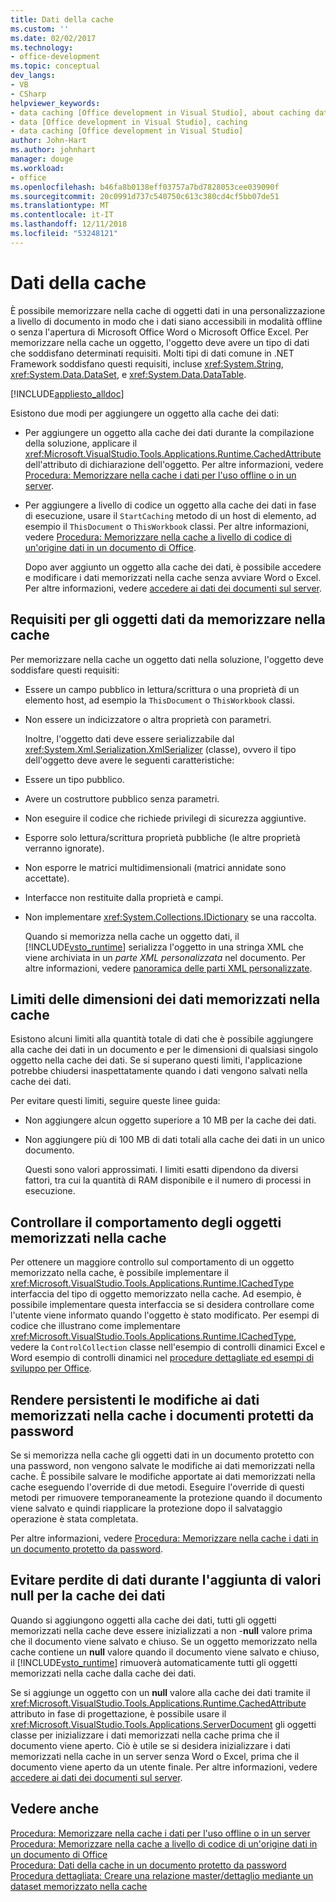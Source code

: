 ```yaml
---
title: Dati della cache
ms.custom: ''
ms.date: 02/02/2017
ms.technology:
- office-development
ms.topic: conceptual
dev_langs:
- VB
- CSharp
helpviewer_keywords:
- data caching [Office development in Visual Studio], about caching data
- data [Office development in Visual Studio], caching
- data caching [Office development in Visual Studio]
author: John-Hart
ms.author: johnhart
manager: douge
ms.workload:
- office
ms.openlocfilehash: b46fa8b0138eff03757a7bd7828053cee039090f
ms.sourcegitcommit: 20c0991d737c540750c613c380cd4cf5bb07de51
ms.translationtype: MT
ms.contentlocale: it-IT
ms.lasthandoff: 12/11/2018
ms.locfileid: "53248121"
---
```

# <a name="cache-data"></a>Dati della cache
  È possibile memorizzare nella cache di oggetti dati in una personalizzazione a livello di documento in modo che i dati siano accessibili in modalità offline o senza l'apertura di Microsoft Office Word o Microsoft Office Excel. Per memorizzare nella cache un oggetto, l'oggetto deve avere un tipo di dati che soddisfano determinati requisiti. Molti tipi di dati comune in .NET Framework soddisfano questi requisiti, incluse <xref:System.String>, <xref:System.Data.DataSet>, e <xref:System.Data.DataTable>.  
  
 [!INCLUDE[appliesto_alldoc](../vsto/includes/appliesto-alldoc-md.md)]  
  
 Esistono due modi per aggiungere un oggetto alla cache dei dati:  
  
- Per aggiungere un oggetto alla cache dei dati durante la compilazione della soluzione, applicare il <xref:Microsoft.VisualStudio.Tools.Applications.Runtime.CachedAttribute> dell'attributo di dichiarazione dell'oggetto. Per altre informazioni, vedere [Procedura: Memorizzare nella cache i dati per l'uso offline o in un server](../vsto/how-to-cache-data-for-use-offline-or-on-a-server.md).  
  
- Per aggiungere a livello di codice un oggetto alla cache dei dati in fase di esecuzione, usare il `StartCaching` metodo di un host di elemento, ad esempio il `ThisDocument` o `ThisWorkbook` classi. Per altre informazioni, vedere [Procedura: Memorizzare nella cache a livello di codice di un'origine dati in un documento di Office](../vsto/how-to-programmatically-cache-a-data-source-in-an-office-document.md).  
  
  Dopo aver aggiunto un oggetto alla cache dei dati, è possibile accedere e modificare i dati memorizzati nella cache senza avviare Word o Excel. Per altre informazioni, vedere [accedere ai dati dei documenti sul server](../vsto/accessing-data-in-documents-on-the-server.md).  
  
## <a name="requirements-for-data-objects-to-be-cached"></a>Requisiti per gli oggetti dati da memorizzare nella cache  
 Per memorizzare nella cache un oggetto dati nella soluzione, l'oggetto deve soddisfare questi requisiti:  
  
- Essere un campo pubblico in lettura/scrittura o una proprietà di un elemento host, ad esempio la `ThisDocument` o `ThisWorkbook` classi.  
  
- Non essere un indicizzatore o altra proprietà con parametri.  
  
  Inoltre, l'oggetto dati deve essere serializzabile dal <xref:System.Xml.Serialization.XmlSerializer> (classe), ovvero il tipo dell'oggetto deve avere le seguenti caratteristiche:  
  
- Essere un tipo pubblico.  
  
- Avere un costruttore pubblico senza parametri.  
  
- Non eseguire il codice che richiede privilegi di sicurezza aggiuntive.  
  
- Esporre solo lettura/scrittura proprietà pubbliche (le altre proprietà verranno ignorate).  
  
- Non esporre le matrici multidimensionali (matrici annidate sono accettate).  
  
- Interfacce non restituite dalla proprietà e campi.  
  
- Non implementare <xref:System.Collections.IDictionary> se una raccolta.  
  
  Quando si memorizza nella cache un oggetto dati, il [!INCLUDE[vsto_runtime](../vsto/includes/vsto-runtime-md.md)] serializza l'oggetto in una stringa XML che viene archiviata in un *parte XML personalizzata* nel documento. Per altre informazioni, vedere [panoramica delle parti XML personalizzate](../vsto/custom-xml-parts-overview.md).  
  
## <a name="cached-data-size-limits"></a>Limiti delle dimensioni dei dati memorizzati nella cache  
 Esistono alcuni limiti alla quantità totale di dati che è possibile aggiungere alla cache dei dati in un documento e per le dimensioni di qualsiasi singolo oggetto nella cache dei dati. Se si superano questi limiti, l'applicazione potrebbe chiudersi inaspettatamente quando i dati vengono salvati nella cache dei dati.  
  
 Per evitare questi limiti, seguire queste linee guida:  
  
- Non aggiungere alcun oggetto superiore a 10 MB per la cache dei dati.  
  
- Non aggiungere più di 100 MB di dati totali alla cache dei dati in un unico documento.  
  
  Questi sono valori approssimati. I limiti esatti dipendono da diversi fattori, tra cui la quantità di RAM disponibile e il numero di processi in esecuzione.  
  
## <a name="control-the-behavior-of-cached-objects"></a>Controllare il comportamento degli oggetti memorizzati nella cache  
 Per ottenere un maggiore controllo sul comportamento di un oggetto memorizzato nella cache, è possibile implementare il <xref:Microsoft.VisualStudio.Tools.Applications.Runtime.ICachedType> interfaccia del tipo di oggetto memorizzato nella cache. Ad esempio, è possibile implementare questa interfaccia se si desidera controllare come l'utente viene informato quando l'oggetto è stato modificato. Per esempi di codice che illustrano come implementare <xref:Microsoft.VisualStudio.Tools.Applications.Runtime.ICachedType>, vedere la `ControlCollection` classe nell'esempio di controlli dinamici Excel e Word esempio di controlli dinamici nel [procedure dettagliate ed esempi di sviluppo per Office](../vsto/office-development-samples-and-walkthroughs.md).  
  
## <a name="persist-changes-to-cached-data-in-password-protected-documents"></a>Rendere persistenti le modifiche ai dati memorizzati nella cache i documenti protetti da password  
 Se si memorizza nella cache gli oggetti dati in un documento protetto con una password, non vengono salvate le modifiche ai dati memorizzati nella cache. È possibile salvare le modifiche apportate ai dati memorizzati nella cache eseguendo l'override di due metodi. Eseguire l'override di questi metodi per rimuovere temporaneamente la protezione quando il documento viene salvato e quindi riapplicare la protezione dopo il salvataggio operazione è stata completata.  
  
 Per altre informazioni, vedere [Procedura: Memorizzare nella cache i dati in un documento protetto da password](../vsto/how-to-cache-data-in-a-password-protected-document.md).  
  
## <a name="prevent-data-loss-when-adding-null-values-to-the-data-cache"></a>Evitare perdite di dati durante l'aggiunta di valori null per la cache dei dati  
 Quando si aggiungono oggetti alla cache dei dati, tutti gli oggetti memorizzati nella cache deve essere inizializzati a non -**null** valore prima che il documento viene salvato e chiuso. Se un oggetto memorizzato nella cache contiene un **null** valore quando il documento viene salvato e chiuso, il [!INCLUDE[vsto_runtime](../vsto/includes/vsto-runtime-md.md)] rimuoverà automaticamente tutti gli oggetti memorizzati nella cache dalla cache dei dati.  
  
 Se si aggiunge un oggetto con un **null** valore alla cache dei dati tramite il <xref:Microsoft.VisualStudio.Tools.Applications.Runtime.CachedAttribute> attributo in fase di progettazione, è possibile usare il <xref:Microsoft.VisualStudio.Tools.Applications.ServerDocument> gli oggetti classe per inizializzare i dati memorizzati nella cache prima che il documento viene aperto. Ciò è utile se si desidera inizializzare i dati memorizzati nella cache in un server senza Word o Excel, prima che il documento viene aperto da un utente finale. Per altre informazioni, vedere [accedere ai dati dei documenti sul server](../vsto/accessing-data-in-documents-on-the-server.md).  
  
## <a name="see-also"></a>Vedere anche  
 [Procedura: Memorizzare nella cache i dati per l'uso offline o in un server](../vsto/how-to-cache-data-for-use-offline-or-on-a-server.md)   
 [Procedura: Memorizzare nella cache a livello di codice di un'origine dati in un documento di Office](../vsto/how-to-programmatically-cache-a-data-source-in-an-office-document.md)   
 [Procedura: Dati della cache in un documento protetto da password](../vsto/how-to-cache-data-in-a-password-protected-document.md)   
 [Procedura dettagliata: Creare una relazione master/dettaglio mediante un dataset memorizzato nella cache](../vsto/walkthrough-creating-a-master-detail-relation-using-a-cached-dataset.md)  
  
  